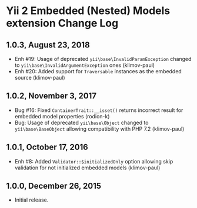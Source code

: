 Yii 2 Embedded (Nested) Models extension Change Log
===================================================

1.0.3, August 23, 2018
----------------------

- Enh #19: Usage of deprecated `yii\base\InvalidParamException` changed to `yii\base\InvalidArgumentException` ones (klimov-paul)
- Enh #20: Added support for `Traversable` instances as the embedded source (klimov-paul)


1.0.2, November 3, 2017
-----------------------

- Bug #16: Fixed `ContainerTrait::__isset()` returns incorrect result for embedded model properties (rodion-k)
- Bug: Usage of deprecated `yii\base\Object` changed to `yii\base\BaseObject` allowing compatibility with PHP 7.2 (klimov-paul)


1.0.1, October 17, 2016
-----------------------

- Enh #8: Added `Validator::$initializedOnly` option allowing skip validation for not initialized embedded models (klimov-paul)


1.0.0, December 26, 2015
------------------------

- Initial release.
